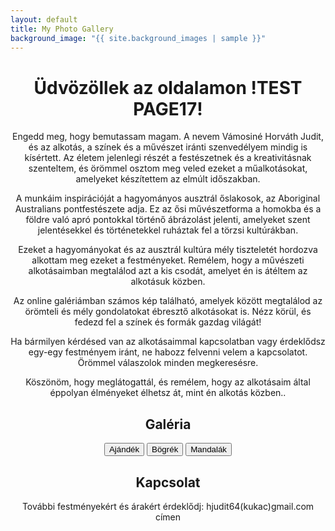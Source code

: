 ```yaml
---
layout: default
title: My Photo Gallery
background_image: "{{ site.background_images | sample }}"
---
```


<div class="center-text">
  <h1>Üdvözöllek az oldalamon !TEST PAGE17! </h1>

  <p>
   Engedd meg, hogy bemutassam magam. A nevem Vámosiné Horváth Judit, és az alkotás, a színek és a művészet iránti szenvedélyem mindig is kísértett. Az életem jelenlegi részét a festészetnek és a kreativitásnak szenteltem, és örömmel osztom meg veled ezeket a műalkotásokat, amelyeket készítettem az elmúlt időszakban.

A munkáim inspirációját a hagyományos ausztrál őslakosok, az Aboriginal Australians pontfestészete adja. Ez az ősi művészetforma a homokba és a földre való apró pontokkal történő ábrázolást jelenti, amelyeket szent jelentésekkel és történetekkel ruháztak fel a törzsi kultúrákban. 

Ezeket a hagyományokat és az ausztrál kultúra mély tiszteletét hordozva alkottam meg ezeket a festményeket. Remélem, hogy a művészeti alkotásaimban megtalálod azt a kis csodát, amelyet én is átéltem az alkotásuk közben.

Az online galériámban számos kép található, amelyek között megtalálod az örömteli és mély gondolatokat ébresztő alkotásokat is. Nézz körül, és fedezd fel a színek és formák gazdag világát!

Ha bármilyen kérdésed van az alkotásaimmal kapcsolatban vagy érdeklődsz egy-egy festményem iránt, ne habozz felvenni velem a kapcsolatot. Örömmel válaszolok minden megkeresésre.

Köszönöm, hogy meglátogattál, és remélem, hogy az alkotásaim által éppolyan élményeket élhetsz át, mint én alkotás közben..
  </p>

<div class="center-text">
  <h2>Galéria</h2>
  <p>
    
  </p>

  <button id="gallery-button1" onclick="showGallery('ajandek')">Ajándék</button>
  <button id="gallery-button2" onclick="showGallery('bogrek')">Bögrék</button>
  <button id="gallery-button3" onclick="showGallery('mandalak')">Mandalák</button>

  <div id="hidden-gallery" style="display: none;"></div>
</div>
  
  <script src="{{ "/assets/js/main.js" | relative_url }}"></script>
  <script src="https://cdnjs.cloudflare.com/ajax/libs/simplelightbox/2.7.0/simple-lightbox.min.js"></script>
  <link rel="stylesheet" href="https://cdnjs.cloudflare.com/ajax/libs/simplelightbox/2.7.0/simple-lightbox.min.css">

  <style>
    .center-text {
      text-align: center;
      margin: 0 auto;
      max-width: 800px; /* Set a maximum width for better presentation */
    }

    .gallery-container {
      position: fixed;
      top: 0;
      left: 0;
      right: 0;
      bottom: 0;
      background-color: rgba(0, 0, 0, 0.8);
      display: flex;
      justify-content: center;
      align-items: center;
      z-index: 9999;
    }

    /* Scale the images in the pop-up to 70% of the screen size */
    #hidden-gallery img {
      max-width: 70%;
      max-height: 70vh;
    }
  </style>
  
  <div class="center-text">
  <h2>Kapcsolat</h2>
  <p>
    További festményekért és árakért érdeklődj: hjudit64(kukac)gmail.com címen
  </p>
  </div>
  
<script>
  function showGallery(folder) {
    var button = document.getElementById(`gallery-button${folder}`);
    var hiddenGallery = document.getElementById('hidden-gallery');

    if (hiddenGallery.style.display === 'none') {
      getImagesFromRepo(folder).then(function (imageURLs) {
        var galleryItems = imageURLs.map(function (url, index) {
          return {
            src: url,
            w: 1200, // Replace with the width of the image in pixels
            h: 800, // Replace with the height of the image in pixels
            title: 'Photo ' + (index + 1)
          };
        });

        var pswpElement = document.querySelectorAll('.pswp')[0];
        var options = {
          index: 0, // Start at the first image
          bgOpacity: 0.85, // Background opacity of the pop-up
          showHideOpacity: true // Toggle opacity during zoom animation
        };

        var gallery = new PhotoSwipe(pswpElement, PhotoSwipeUI_Default, galleryItems, options);
        gallery.init();

        hiddenGallery.style.display = 'flex';
        button.innerHTML = 'Bezárás';
      });
    } else {
      hiddenGallery.innerHTML = '';
      hiddenGallery.style.display = 'none';
      button.innerHTML = `Galéria ${folder}`;
    }
  }

  function getImagesFromRepo(folder) {
    var username = 'balazsvamosi1';
    var repo = 'balazsvamosi.github.io';
    var path = 'assets/images/' + folder; // Set the correct path here

    return fetch('https://api.github.com/repos/' + username + '/' + repo + '/contents/' + path)
      .then(function (response) {
        return response.json();
      })
      .then(function (data) {
        var imageUrls = data.filter(function (item) {
          return item.name.endsWith('.jpeg') || item.name.endsWith('.jpg');
        }).map(function (item) {
          return item.download_url;
        });

        return imageUrls;
      });
  }
</script>
